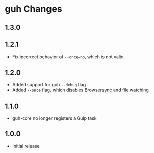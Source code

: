 # guh Changes

## 1.3.0


## 1.2.1
- Fix incorrect behavior of `--once=no`, which is not valid.

## 1.2.0
- Added support for guh `--debug` flag
- Added `--once` flag, which disables Browsersync and file watching

## 1.1.0
- guh-core no longer registers a Gulp task

## 1.0.0
- Initial release